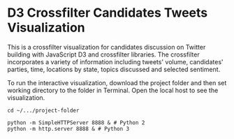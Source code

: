 # D3 Crossfilter Candidates Tweets Visualization
This is a crossfilter visualization for candidates discussion on Twitter building with JavaScript D3 and crossfilter libraries. The crossfilter incorporates a variety of information including tweets' volume, candidates' parties, time, locations by state, topics discussed and selected sentiment. 

To run the interactive visualization, download the project folder and then set working directory to the folder in Terminal. Open the local host to see the visualization.
```
cd ~/.../project-folder

python -m SimpleHTTPServer 8888 & # Python 2
python -m http.server 8888 & # Python 3
```
